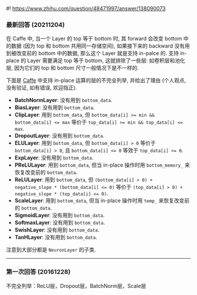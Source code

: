 #! https://www.zhihu.com/question/48471997/answer/138090073

[comment]: <> (Answer URL: https://www.zhihu.com/question/48471997/answer/138090073)
[comment]: <> (Question Title: caffe中那些层支持in-place计算？)
[comment]: <> (Author Name: 采石工)
[comment]: <> (Create Time: 2016-12-28 18:14:36)

### 最新回答 (20211204)
在 Caffe 中, 当一个 Layer 的 top 等于 bottom 时, 其 forward 会改变 bottom 中的数据 (因为 top 和 bottom 共用同一存储空间), 如果接下来的 backward 没有用到被改变前的 bottom 中的数据, 那么这个 Layer 就是支持 in-palce 的. 支持 in-place 的 Layer 需要满足 top 等于 bottom, 这就排除了一些层: 如卷积层和池化层, 因为它们的 top 和 bottom 尺寸一般情况下是不一样的. 

下面是 [Caffe](https://github.com/BVLC/caffe/tree/9b891540183ddc834a02b2bd81b31afae71b2153) 中支持 in-place 运算的层的不完全列举, 并给出了理由 (个人观点, 没有验证, 如有错误, 欢迎指正).

- **BatchNormLayer**: 没有用到 `bottom_data`.
- **BiasLayer**: 没有用到 `bottom_data`.
- **ClipLayer**: 用到 `bottom_data`, 但 `bottom_data[i] >= min && bottom_data[i] <= max` 等价于 `top_data[i] >= min && top_data[i] <= max`.
- **DropoutLayer**: 没有用到 `bottom_data`.
- **ELULayer**: 用到 `bottom_data`, 但 `bottom_data[i] > 0` 等价于 `bottom_data[i] > 0`, 且 `bottom_data[i] <= 0` 等效于 `top_data[i] <= 0`.
- **ExpLayer**: 没有用到 `bottom_data`.
- **PReLULayer**: 用到 `bottom_data`, 但当 in-place 操作时用 `bottom_memory_` 来恢复改变前的 `bottom_data`.
- **ReLULayer**: 用到 `bottom_data`, 但 `(bottom_data[i] > 0) + negative_slope * (bottom_data[i] <= 0)` 等价于 `(top_data[i] > 0) + negative_slope * (top_data[i] <= 0)`.
- **ScaleLayer**: 用到 `bottom_data`, 但当 in-place 操作时用 `temp_` 来恢复改变前的 `bottom_data`.
- **SigmoidLayer**: 没有用到 `bottom_data`.
- **SoftmaxLayer**: 没有用到 `bottom_data`.
- **SwishLayer**: 没有用到 `bottom_data`.
- **TanHLayer**: 没有用到 `bottom_data`.

注意到大部分都是 `NeuronLayer` 的子类.

----
### 第一次回答 (20161228)
不完全列举：ReLU层，Dropout层，BatchNorm层，Scale层
